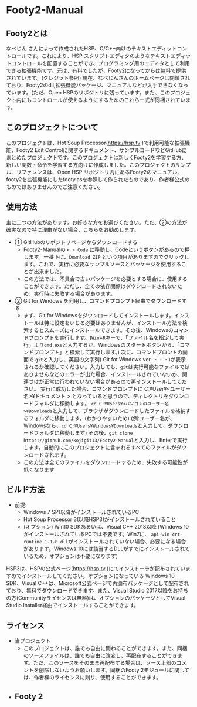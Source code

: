 # Footy2-Manual
## Footy2とは
なべじん さんによって作成されたHSP、C/C++向けのテキストエディットコントロールです。これにより、HSP スクリプトエディタのようなテキストエディットコントロールを配置することができ、プログラミング用のエディタとして利用できる拡張機能です。元は、有料でしたが、Footy2になってからは無料で提供されています。(クレジット参照)
現在、なべじんさんのホームページは閉鎖されており、Footy2のdll,拡張機能パッケージ、マニュアルなどが入手できなくなっています。(ただ、Open HSPのリポジトリに残っています。また、このプロジェクト内にもコントロールが使えるようにするためのこれら一式が同梱されています。
## このプロジェクトについて
このプロジェクトは、Hot Soup Processor(https://hsp.tv )で利用可能な拡張機能、Footy2 Edit Controlに関するドキュメント、サンプルコードなどGitHubにまとめたプロジェクトです。このプロジェクトは新しくFooty2を学習する方、新しい関数・命令を学習する方向けに作成しました。このプロジェクトのサンプル、リファレンスは、Open HSP リポジトリ内にあるFooty2のマニュアル、footy2を拡張機能にしたfooty.asを参照して作られたものであり、作者様公式のものではありませんのでご注意ください。
## 使用方法
主に二つの方法があります。お好きな方をお選びください。ただ、②の方法が確実なので特に理由がない場合、こちらをお勧めします。
- ① GitHubのリポジトリページからダウンロードする
   - Footy2-Manualの `< > Code` に移動し、Codeというボタンがあるので押します。一番下に、`Download ZIP` という項目がありますのでクリックします。これで、実行に必要なサンプルソースとパッケージを使用することが出来ました。
   - この方法では、不具合で古いパッケージを必要とする場合に、使用することができます。ただし、全ての依存関係はダウンロードされないため、実行時に失敗する場合があります。
- ② Git for Windows を利用し、コマンドプロンプト経由でダウンロードする
   - まず、Git for Windowsをダウンロードしてインストールします。インストールは特に設定をいじる必要はありませんが、インストール方法を検索するとスムーズにインストールできます。その後、Windowsのコマンドプロンプトを実行します。(`Win`+`R`キーで、「ファイル名を指定して実行」より`cmd.exe`と入力するか、Windowsのスタートボタンから、「コマンドプロンプト」と検索して実行します。)
次に、コマンドプロントの画面で `git`と入力し、英語の文字列( Git fot Windows ver. ・・・)が表示されるか確認してください。入力しても、`git`は実行可能なファイルではありませんなどのエラーが出た場合、インストールされていないか、関連づけが正常に行われていない場合があるので再インストールしてください。
実行に成功した場合、コマンドプロンプトに C:¥User¥<ユーザー名>¥ドキュメント > となっていると思うので、ディレクトリをダウンロードフォルダに移動します。
`cd C:¥Users¥<パソコンのユーザー名>¥Downloads`と入力して、ブラウザがダウンロードしたファイルを格納するフォルダに移動します。(わかりやすいため)
(例:ユーザー名が、Windowsなら、`cd C:¥Users¥Windows¥Downloads`と入力して、ダウンロードフォルダに移動します)
その後、`git clone https://github.com/kojigit13/Footy2-Manual`と入力し、Enterで実行します。自動的にこのプロジェクトに含まれるすべてのファイルがダウンロードされます。
   - この方法は全てのファイルをダウンロードするため、失敗する可能性が低くなります
## ビルド方法
- 前提: 
   - Windows 7 SP1以降がインストールされているPC
   - Hot Soup Processor 3(以降HSP3)がインストールされていること
   - (オプション) Win10 SDKあるいは、Visual C++ 2013以降 (Windows 10がインストールされているPCでは不要です。Win7に、
   `api-win-crt-runtime 1-1-0.dll`がインストールされていない場合、必要になる場合があります。Windows 10には該当するDLLがすでにインストールされているため、オプションは不要になります)
 
 HSP3は、HSPの公式ページ(https://hsp.tv )にてインストーラが配布されていますのでインストールしてください。オプションになっている Windows 10 SDK、Visual C++は、Microsoft公式ページで再頒布パッケージとして配布されており、無料でダウンロードできます。また、Visual Studio 2017以降をお持ちの方(Communityライセンスは無料)は、オプションのパッケージとしてVisual Studio Installer経由でインストールすることができます。
## ライセンス
- 当プロジェクト
   - このプロジェクトは、誰でも自由に関わることができます。また、同梱のソースファイルは、誰でも自由に改変し、再配布することができます。ただ、このソースをそのまま再配布する場合は、ソース上部のコメントを削除しないようお願いします。同梱のFooty 2モジュールに関しては、作者様のライセンスに則り、使用することができます。
- Footy 2
   - 
